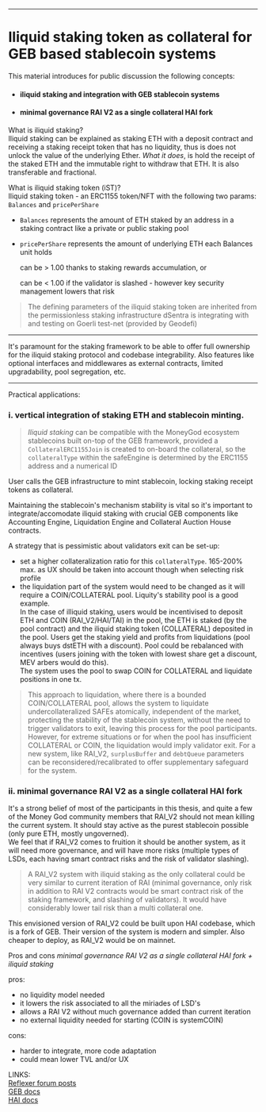 ***
# Iliquid staking token as collateral for GEB based stablecoin systems
This material introduces for public discussion the following concepts:
- #### iliquid staking and integration with GEB stablecoin systems
- #### minimal governance RAI V2 as a single collateral HAI fork

<!-- 
CREDITS:
 @gorondan
 @fabiohild 
 @geode-main 
 @wei3erHase
 @bkellerman
  -->

What is iliquid staking?  
Iliquid staking can be explained as staking ETH with a deposit contract and receiving a staking receipt token that has no liquidity, thus is does not unlock the value of the underlying Ether. *What it does*, is hold the receipt of the staked ETH and the immutable right to withdraw that ETH. It is also transferable and fractional. 

What is iliquid staking token (iST)?  
Iliquid staking token - an ERC1155 token/NFT with the following two params: `Balances` and `pricePerShare`

- `Balances` represents the amount of ETH staked by an address in a staking contract like a private or public staking pool

- `pricePerShare` represents the amount of underlying ETH each Balances unit holds 
    
    can be > 1.00 thanks to staking rewards accumulation, or 

    can be < 1.00 if the validator is slashed - however key security management lowers that risk

> The defining parameters of the iliquid staking token are inherited from the permissionless staking infrastructure dSentra is integrating with and testing on Goerli test-net (provided by Geodefi)
****
It's paramount for the staking framework to be able to offer full ownership for the iliquid staking protocol and codebase integrability. Also features like optional interfaces and middlewares as external contracts, limited upgradability, pool segregation, etc.
****

Practical applications:
### i.  vertical integration of staking ETH and stablecoin minting. 

>*Iliquid staking* can be compatible with the MoneyGod ecosystem stablecoins built on-top of the GEB framework, provided a `CollateralERC1155Join` is created to on-board the collateral, so the `collateralType` within the safeEngine is determined by the ERC1155 address and a numerical ID  

User calls the GEB infrastructure to mint stablecoin, locking staking receipt tokens as collateral.

Maintaining the stablecoin's mechanism stability is vital so it's important to integrate/accomodate iliquid staking with crucial GEB components like Accounting Engine, Liquidation Engine and Collateral Auction House contracts.

A strategy that is pessimistic about validators exit can be set-up:
- set a higher collateralization ratio for this `collateralType`. 165-200% max. as UX should be taken into account though when selecting risk profile
- the liquidation part of the system would need to be changed as it will require a COIN/COLLATERAL pool. Liquity's stability pool is a good example.   
In the case of illiquid staking, users would be incentivised to deposit ETH and COIN (RAI_V2/HAI/TAI) in the pool, the ETH is staked (by the pool contract) and the iliquid staking token (COLLATERAL) deposited in the pool. Users get the staking yield and profits from liquidations (pool always buys dstETH with a discount). Pool could be rebalanced with incentives (users joining with the token with lowest share get a discount, MEV arbers would do this).  
The system uses the pool to swap COIN for COLLATERAL and liquidate positions in one tx.

>This approach to liquidation, where there is a bounded COIN/COLLATERAL pool, allows the system to liquidate undercollateralized SAFEs atomically, independent of the market, protecting the stability of the stablecoin system, without the need to trigger validators to exit, leaving this process for the pool participants.
However, for extreme situations or for when the pool has insufficient COLLATERAL or COIN, the liquidation would imply validator exit. 
For a new system, like RAI_V2, `surplusBuffer` and `debtQueue` parameters can be reconsidered/recalibrated to offer supplementary safeguard for the system.


### ii. minimal governance RAI V2 as a single collateral HAI fork
It's a strong belief of most of the participants in this thesis, and quite a few of the Money God community members that RAI_V2 should not mean killing the current system.
It should stay active as the purest stablecoin possible (only pure ETH, mostly ungoverned).   
We feel that if RAI_V2 comes to fruition it should be another system, as it will need more governance, and will have more risks (multiple types of LSDs, each having smart contract risks and the risk of validator slashing).
>A RAI_V2 system with iliquid staking as the only collateral could be very similar to current iteration of RAI (minimal governance, only risk in addition to RAI V2 contracts would be smart contract risk of the staking framework, and slashing of validators). It would have considerably lower tail risk than a multi collateral one.
 
This envisioned version of RAI_V2 could be built upon HAI codebase, which is a fork of GEB. Their version of the system is modern and simpler. Also cheaper to deploy, as RAI_V2 would be on mainnet.

Pros and cons *minimal governance RAI V2 as a single collateral HAI fork + iliquid staking*

pros:
+ no liquidity model needed
+ it lowers the risk associated to all the miriades of LSD's  
+ allows a RAI V2 without much governance added than current iteration
+ no external liquidity needed for starting (COIN is systemCOIN) 

cons:  
- harder to integrate, more code adaptation
- could mean lower TVL and/or UX

LINKS:  
[Reflexer forum posts](https://community.reflexer.finance/t/exploring-the-potential-of-liquid-staking-and-rai/455/7)  
[GEB docs](https://docs.reflexer.finance/)  
[HAI docs](https://docs.letsgethai.com)